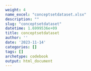 ```yaml
---
weight: 4
name_excel: "conceptsetdataset.xlsx"
description: ""
slug: "conceptsetdataset"
datetime: 1.6999536e+09
title: conceptsetdataset
author: ''
date: '2023-11-14'
categories: []
tags: []
archetype: codebook
output: html_document
---
```


<div class="tabcontent"></div>
